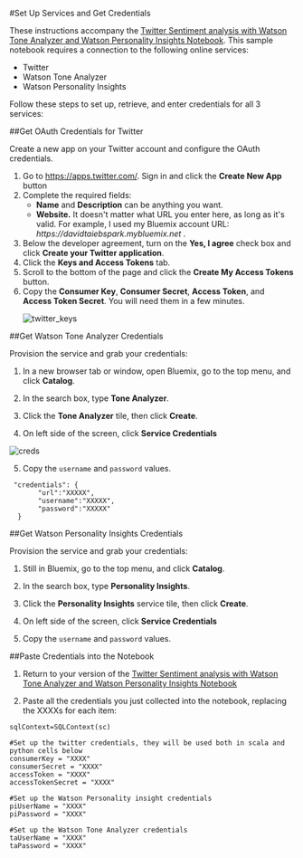 #Set Up Services and Get Credentials

These instructions accompany the [Twitter Sentiment analysis with Watson Tone Analyzer and Watson Personality Insights Notebook](https://github.com/ibm-cds-labs/spark.samples/tree/master/notebook). This sample notebook requires a connection to the following online services: 

- Twitter
- Watson Tone Analyzer 
- Watson Personality Insights 

Follow these steps to set up, retrieve, and enter credentials for all 3 services:

##Get OAuth Credentials for Twitter


Create a new app on your Twitter account and configure the OAuth credentials.

<ol>
<li>Go to <a href="https://apps.twitter.com/" target="_blank">https://apps.twitter.com/</a>. Sign in and click the <strong>Create New App</strong> button<br /></li>
<li>Complete the required fields:

<ul>
<li><strong>Name</strong> and <strong>Description</strong> can be anything you want. </li>
<li><strong>Website.</strong> It doesn't matter what URL you enter here, as long as it's valid. For example, I used my Bluemix account URL: <em>https://davidtaiebspark.mybluemix.net</em> .</li>
</ul></li>
<li>Below the developer agreement, turn on the  <strong>Yes, I agree</strong> check box and click <strong>Create your Twitter application</strong>.<br /></li>
<li>Click the <strong>Keys and Access Tokens</strong> tab.</li>
<li>Scroll to the bottom of the page and click the <strong>Create My Access Tokens</strong> button.<br /></li>
<li>Copy the <strong>Consumer Key</strong>, <strong>Consumer Secret</strong>, <strong>Access Token</strong>, and <strong>Access Token Secret</strong>. You will need them in a few minutes.

<img src="https://developer.ibm.com/clouddataservices2/wp-content/uploads/sites/85/2015/09/twitter_app_keys.png" alt="twitter_keys"></li>
</ol>

##Get Watson Tone Analyzer Credentials

Provision the service and grab your credentials:

1. In a new browser tab or window, open Bluemix, go to the top menu, and click <strong>Catalog</strong>.</li>
2. In the search box, type <strong>Tone Analyzer</strong>.</li>
3. Click the <strong>Tone Analyzer</strong> tile, then click <strong>Create</strong>. </li>


4. On left side of the screen, click <strong>Service Credentials</strong>

![creds](https://developer.ibm.com/clouddataservices2/wp-content/uploads/sites/85/2015/10/tone_analyz_creds.png) 

5. Copy the `username` and `password` values. 
<pre><code> "credentials": {
       "url":"XXXXX",
       "username":"XXXXX",
       "password":"XXXXX"
  }</code></pre>
 


##Get Watson Personality Insights Credentials

Provision the service and grab your credentials:

1. Still in Bluemix, go to the top menu, and click <strong>Catalog</strong>.</li>
2. In the search box, type <strong>Personality Insights</strong>.</li>
3. Click the <strong>Personality Insights</strong> service tile, then click <strong>Create</strong>. </li>


4. On left side of the screen, click <strong>Service Credentials</strong>

5. Copy the `username` and `password` values.


##Paste Credentials into the Notebook

1. Return to your version of the [Twitter Sentiment analysis with Watson Tone Analyzer and Watson Personality Insights Notebook](https://github.com/ibm-cds-labs/spark.samples/tree/master/notebook)

2. Paste all the credentials you just collected into the notebook, replacing the XXXXs for each item:

```
sqlContext=SQLContext(sc)

#Set up the twitter credentials, they will be used both in scala and python cells below
consumerKey = "XXXX"
consumerSecret = "XXXX"
accessToken = "XXXX"
accessTokenSecret = "XXXX"

#Set up the Watson Personality insight credentials
piUserName = "XXXX"
piPassword = "XXXX"

#Set up the Watson Tone Analyzer credentials
taUserName = "XXXX"
taPassword = "XXXX"
```


